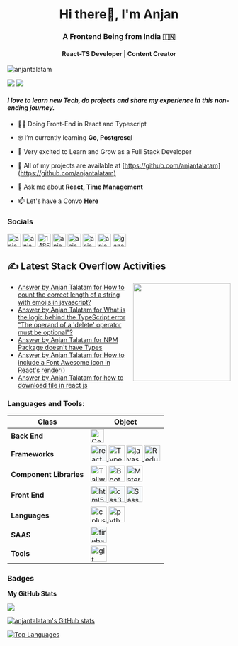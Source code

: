 <h1 align="center">Hi there👋, I'm Anjan</h1>
<h3 align="center">A Frontend Being from India 🇮🇳</h3>
<h4 align="center">React-TS Developer | Content Creator</h4>

<p align="left"> <img src="https://komarev.com/ghpvc/?username=anjantalatam&label=Profile%20views&color=0e75b6&style=flat" alt="anjantalatam" /> </p>

<a href="https://www.twitter.com/anjantalatam" target="_blank" rel="noreferrer"><img
src="https://img.shields.io/twitter/follow/anjantalatam?logo=twitter&style=for-the-badge&color=0891b2&labelColor=1c1917"
/></a>
<a href="https://www.github.com/anjantalatam" target="_blank" rel="noreferrer"><img
src="https://img.shields.io/github/followers/anjantalatam?logo=github&style=for-the-badge&color=0891b2&labelColor=1c1917" /></a>

<i><h4>I love to learn new Tech, do projects and share my experience in this non-ending journey.</h4> </i>

- 👨‍💻 Doing Front-End in React and Typescript

- 🤓 I’m currently learning **Go, Postgresql**

- 🚀 Very excited to Learn and Grow as a Full Stack Developer

- 🛄 All of my projects are available at [https://github.com/anjantalatam](https://github.com/anjantalatam)

- 💬 Ask me about **React, Time Management**

- 📫 Let's have a Convo **<a href="https://twitter.com/messages/compose?recipient_id=1289945210852581376" target="_blank"> Here </a>**

### Socials

<p align="left">
 <a href="https://twitter.com/anjantalatam" target="blank"><img align="center" src="https://www.vectorlogo.zone/logos/twitter/twitter-tile.svg" alt="anjantalatam" height="30"/></a>  
 <a href="https://linkedin.com/in/anjan-talatam" target="blank"><img align="center" src="https://www.vectorlogo.zone/logos/linkedin/linkedin-tile.svg" alt="anjan-talatam" height="30" /></a>
  <a href="https://stackoverflow.com/users/14853666" target="blank"><img align="center" src="https://www.vectorlogo.zone/logos/stackoverflow/stackoverflow-icon.svg" alt="14853666" height="30"/></a>
  <a href="https://codepen.io/anjan_17" target="blank"><img align="center" src="https://www.vectorlogo.zone/logos/codepen/codepen-tile.svg" alt="anjan_17" height="30" /></a>
 <!-- codesandbox icon pending  -->
  <a href="https://codesandbox.com/anjan" target="blank"><img align="center" src="https://img.stackshare.io/service/7434/Screen_20Shot_202017-08-11_20at_205.55.05_20AM.png" alt="anjan" height="30" /></a>
 <!-- codeforces icon pending  -->
<a href="https://codeforces.com/profile/anjan2002" target="blank"><img align="center" src="https://d4.alternativeto.net/MzUgaRtofHUytGboDU9H0sEINxkmJU9YdrUBrgGGYQo/rs:fill:40:40:0/g:ce:0:0/YWJzOi8vZGlzdC9pY29ucy9jb2RlZm9yY2VzXzE5NzYwMy5wbmc.png" alt="anjan2002" height="30"/></a>
<a href="https://instagram.com/anjantalatam" target="blank"><img align="center" src="https://www.vectorlogo.zone/logos/instagram/instagram-tile.svg" alt="anjantalatam" height="30" /></a>
<a href="https://www.hackerrank.com/gana2117" target="blank"><img align="center" src="https://cdn.worldvectorlogo.com/logos/hackerrank.svg" alt="gana2117" height="30" /></a>

</p>

## ✍️ Latest Stack Overflow Activities

<img align="right" src = "https://github-readme-stackoverflow.vercel.app/?userID=14853666" height = "220"/>

<!-- STACKOVERFLOW:START -->
- [Answer by Anjan Talatam for How to count the correct length of a string with emojis in javascript?](https://stackoverflow.com/questions/54369513/how-to-count-the-correct-length-of-a-string-with-emojis-in-javascript/75439487#75439487)
- [Answer by Anjan Talatam for What is the logic behind the TypeScript error &quot;The operand of a &#39;delete&#39; operator must be optional&quot;?](https://stackoverflow.com/questions/63702057/what-is-the-logic-behind-the-typescript-error-the-operand-of-a-delete-operato/75434195#75434195)
- [Answer by Anjan Talatam for NPM Package doesn&#39;t have Types](https://stackoverflow.com/questions/46608937/npm-package-doesnt-have-types/75420987#75420987)
- [Answer by Anjan Talatam for How to include a Font Awesome icon in React&#39;s render&lpar;&rpar;](https://stackoverflow.com/questions/23116591/how-to-include-a-font-awesome-icon-in-reacts-render/75376573#75376573)
- [Answer by Anjan Talatam for how to download file in react js](https://stackoverflow.com/questions/50694881/how-to-download-file-in-react-js/75344285#75344285)
<!-- STACKOVERFLOW:END -->

<h3 align="left">Languages and Tools:</h3>
<p align="left">

| Class                   | Object                                                                                                                                                                                                                                                                                                                                                                                                                                                                                                                                                                                                                                                                                                                                                                                                                                                                                                                                                                                                |
| ----------------------- | ----------------------------------------------------------------------------------------------------------------------------------------------------------------------------------------------------------------------------------------------------------------------------------------------------------------------------------------------------------------------------------------------------------------------------------------------------------------------------------------------------------------------------------------------------------------------------------------------------------------------------------------------------------------------------------------------------------------------------------------------------------------------------------------------------------------------------------------------------------------------------------------------------------------------------------------------------------------------------------------------------- |
| **Back End**            | <a href="https://go.dev/doc/" target="_blank" rel="noreferrer"><img src="https://www.vectorlogo.zone/logos/golang/golang-official.svg" height="30" alt="Go" /></a>                                                                                                                                                                                                                                                                                                                                                                                                                                                                                                                                                                                                                                                                                                                                                                             |
| **Frameworks**          | <a href="https://reactjs.org/" target="_blank"> <img src="https://cdn.worldvectorlogo.com/logos/react-2.svg" alt="react" height="36" style="background:#f5f8fa" /> </a> <a href="https://www.typescriptlang.org/" target="_blank" rel="noreferrer"><img src="https://cdn.worldvectorlogo.com/logos/typescript.svg" height="36" alt="TypeScript" /></a> <a href="https://developer.mozilla.org/en-US/docs/Web/JavaScript" target="_blank"> <img src="https://cdn.worldvectorlogo.com/logos/logo-javascript.svg" alt="javascript" height="36"/> </a> <a href="https://redux.js.org/" target="_blank" rel="noreferrer"><img src="https://cdn.worldvectorlogo.com/logos/redux.svg" height="36" alt="Redux" style="background:#f5f8fa" /></a> |
| **Component Libraries** | <a href="https://tailwindcss.com/" target="_blank" rel="noreferrer"><img src="https://www.vectorlogo.zone/logos/tailwindcss/tailwindcss-icon.svg" height="36" alt="TailwindCSS" /></a> <a href="https://getbootstrap.com/" target="_blank" rel="noreferrer"><img src="https://cdn.worldvectorlogo.com/logos/bootstrap-5-1.svg" height="36" alt="Bootstrap" /></a> <a href="https://mui.com/" target="_blank" rel="noreferrer"><img src="https://cdn.worldvectorlogo.com/logos/material-ui-1.svg" height="36" alt="Material UI" /></a>                                                                                                                                                                                                                                                                |
| **Front End**           | <a href="https://www.w3.org/html/" target="_blank"> <img src="https://www.vectorlogo.zone/logos/w3_html5/w3_html5-icon.svg" alt="html5" height="36" style="background:#f5f8fa"/> </a><a href="https://www.w3schools.com/css/" target="_blank"> <img src="https://www.vectorlogo.zone/logos/w3_css/w3_css-icon.svg" alt="css3" height="36" style="background:#f5f8fa"/> </a> <a href="https://sass-lang.com/" target="_blank" rel="noreferrer"><img src="https://www.vectorlogo.zone/logos/sass-lang/sass-lang-icon.svg" height="36" alt="Sass" style="background:#f5f8fa" /></a>                                                                                                                                                                                                                                                             |
| **Languages**           | <a href="https://www.w3schools.com/cpp/" target="_blank"> <img src="https://cdn.worldvectorlogo.com/logos/c.svg" alt="cplusplus" height="36"/> </a><a href="https://www.python.org" target="_blank"> <img src="https://cdn.worldvectorlogo.com/logos/python-5.svg" alt="python" height="36" /> </a>                                                                                                                                                                                                                                                                                                                                                                                                                                                                                                                                                                                |
| **SAAS**                | <a href="https://firebase.google.com/" target="_blank" rel="noreferrer"> <img src="https://www.vectorlogo.zone/logos/firebase/firebase-icon.svg" alt="firebase" height="36" style="background:#f5f8fa"/> </a>                                                                                                                                                                                                                                                                                                                                                                                                                                                                                                                                                                                                                                                                                                                                                                              |
| **Tools**               | <a href="https://git-scm.com/" target="_blank"> <img src="https://www.vectorlogo.zone/logos/git-scm/git-scm-icon.svg" alt="git" height="36"/> </a>                                                                                                                                                                                                                                                                                                                                                                                                                                                                                                                                                                                                                                                                                                                                                                                                                                         |

</p></a>

### Badges

<b>My GitHub Stats</b>

<a href="http://www.github.com/anjantalatam"><img src="https://github-readme-streak-stats.herokuapp.com/?user=anjantalatam&stroke=ffffff&background=1c1917&ring=0891b2&fire=0891b2&currStreakNum=ffffff&currStreakLabel=0891b2&sideNums=ffffff&sideLabels=ffffff&dates=ffffff&hide_border=true" /></a>

<!-- commits graph not working -->
<!-- <a href="http://www.github.com/anjantalatam"><img src="https://activity-graph.herokuapp.com/graph?username=anjantalatam&bg_color=1c1917&color=ffffff&line=0891b2&point=ffffff&area_color=1c1917&area=true&hide_border=true&custom_title=GitHub%20Commits%20Graph" alt="GitHub Commits Graph" /></a> -->

<a href="http://www.github.com/anjantalatam"><img src="https://github-readme-stats.vercel.app/api?username=anjantalatam&show_icons=true&hide=contribs&title_color=0891b2&text_color=ffffff&icon_color=0891b2&bg_color=1c1917&hide_border=true&show_icons=true" alt="anjantalatam's GitHub stats" /></a>

<a href="https://github.com/anjantalatam" align="left"><img src="https://github-readme-stats.vercel.app/api/top-langs/?username=anjantalatam&langs_count=10&title_color=0891b2&text_color=ffffff&icon_color=0891b2&bg_color=1c1917&hide_border=true&locale=en&custom_title=Top%20%Languages" alt="Top Languages" /></a>

<!-- Icon sources: https://www.vectorlogo.zone/?q= https://worldvectorlogo.com/  -->
